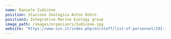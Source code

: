 ```yaml
---
name: Daniele Iudicone
position: Stazione Zoologica Anton Dohrn
position3: Integrative Marine Ecology group
image_path: /images/organizers/Iudicone.jpg
website: "https://www.szn.it/index.php/en/staff/list-of-personnel/291-iudicone-daniele/457-iudicone-daniele"
---
```

